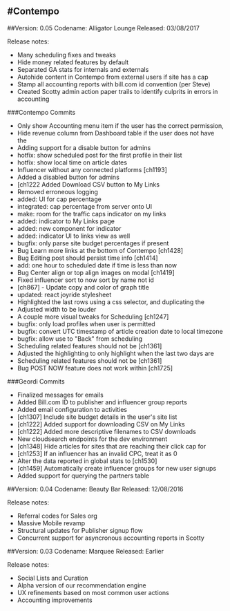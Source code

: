 #Contempo
---

##Version: 0.05 Codename: Alligator Lounge
Released: 03/08/2017

Release notes:
- Many scheduling fixes and tweaks
- Hide money related features by default
- Separated GA stats for internals and externals
- Autohide content in Contempo from external users if site has a cap
- Stamp all accounting reports with bill.com id convention (per Steve)
- Created Scotty admin action paper trails to identify culprits in errors in accounting

###Contempo Commits
- Only show Accounting menu item if the user has the correct permission, 
- Hide revenue column from Dashboard table if the user does not have the 
- Adding support for a disable button for admins 
- hotfix: show scheduled post for the first profile in their list 
- hotfix: show local time on article dates 
- Influencer without any connected platforms [ch1193] 
- Added a disabled button for admins 
- [ch1222 Added Download CSV button to My Links 
- Removed erroneous logging 
- added: UI for cap percentage 
- integrated: cap percentage from server onto UI 
- make: room for the traffic caps indicator on my links 
- added: indicator to My Links page 
- added: new component for indicator 
- added: indicator UI to links view as well 
- bugfix: only parse site budget percentages if present 
- Bug Learn more links at the bottom of Contempo [ch1428] 
- Bug Editing post should persist time info [ch1414] 
- add: one hour to scheduled date if time is less than now 
- Bug Center align or top align images on modal [ch1419] 
- Fixed influencer sort to now sort by name not id 
- [ch867] - Update copy and color of graph title 
- updated: react joyride stylesheet 
- Highlighted the last rows using a css selector, and duplicating the 
- Adjusted width to be louder 
- A couple more visual tweaks for Scheduling [ch1247] 
- bugfix: only load profiles when user is permitted 
- bugfix: convert UTC timestamp of article creation date to local timezone 
- bugfix: allow use to "Back" from scheduling 
- Scheduling related features should not be [ch1361] 
- Adjusted the highlighting to only highlight when the last two days are 
- Scheduling related features should not be [ch1361] 
- Bug POST NOW feature does not work within [ch1725] 

###Geordi Commits
- Finalized messages for emails 
- Added Bill.com ID to publisher and influencer group reports 
- Added email configuration to activities 
- [ch1307] Include site budget details in the user's site list 
- [ch1222] Added support for downloading CSV on My Links 
- [ch1222] Added more descriptive filenames to CSV downloads 
- New cloudsearch endpoints for the dev environment 
- [ch1348] Hide articles for sites that are reaching their click cap for 
- [ch1253] If an influencer has an invalid CPC, treat it as 0 
- Alter the data reported in global stats to [ch1530] 
- [ch1459] Automatically create influencer groups for new user signups 
- Added support for querying the partners table 

##Version: 0.04 Codename: Beauty Bar
Released: 12/08/2016

Release notes:
- Referral codes for Sales org
- Massive Mobile revamp
- Structural updates for Publisher signup flow
- Concurrent support for asyncronous accounting reports in Scotty


##Version: 0.03 Codename: Marquee
Released: Earlier

Release notes:
- Social Lists and Curation
- Alpha version of our recommendation engine
- UX refinements based on most common user actions
- Accounting improvements

